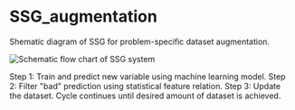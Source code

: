 # SSG_augmentation
Shematic diagram of SSG for problem-specific dataset augmentation.

![Schematic flow chart of SSG system](https://user-images.githubusercontent.com/44221597/118208147-34975780-b4a1-11eb-88d5-fc38db305e6b.png)

Step 1: Train and predict new variable using machine learning model. 
Step 2: Filter "bad" prediction using statistical feature relation.
Step 3: Update the dataset. Cycle continues until desired amount of dataset is achieved.
